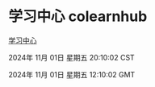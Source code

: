 # 学习中心 colearnhub
[学习中心](http://219.139.197.74:56308/colearnhub/)

2024年 11月 01日 星期五 20:10:02 CST

2024年 11月 01日 星期五 12:10:02 GMT
